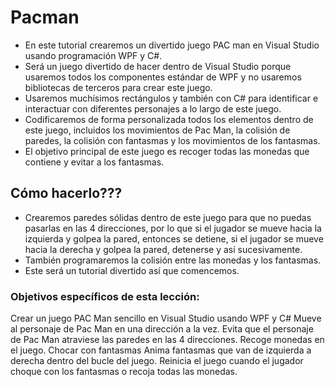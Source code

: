 # Pacman

- En este tutorial crearemos un divertido juego PAC man en Visual Studio usando programación WPF y C#. 
- Será un juego divertido de hacer dentro de Visual Studio porque usaremos todos los componentes estándar de WPF y no usaremos bibliotecas de terceros para crear este juego. 
- Usaremos muchísimos rectángulos y también con C# para identificar e interactuar con diferentes personajes a lo largo de este juego.
- Codificaremos de forma personalizada todos los elementos dentro de este juego, incluidos los movimientos de Pac Man, la colisión de paredes, la colisión con fantasmas y los movimientos de los fantasmas. 
- El objetivo principal de este juego es recoger todas las monedas que contiene y evitar a los fantasmas.

## Cómo hacerlo???

- Crearemos paredes sólidas dentro de este juego para que no puedas pasarlas en las 4 direcciones, por lo que si el jugador se mueve hacia la izquierda y golpea la pared, entonces se detiene, si el jugador se mueve hacia la derecha y golpea la pared, detenerse y así sucesivamente.
- También programaremos la colisión entre las monedas y los fantasmas.
- Este será un tutorial divertido así que comencemos.

### Objetivos específicos de esta lección:

Crear un juego PAC Man sencillo en Visual Studio usando WPF y C#
Mueve al personaje de Pac Man en una dirección a la vez.
Evita que el personaje de Pac Man atraviese las paredes en las 4 direcciones.
Recoge monedas en el juego.
Chocar con fantasmas
Anima fantasmas que van de izquierda a derecha dentro del bucle del juego.
Reinicia el juego cuando el jugador choque con los fantasmas o recoja todas las monedas.
